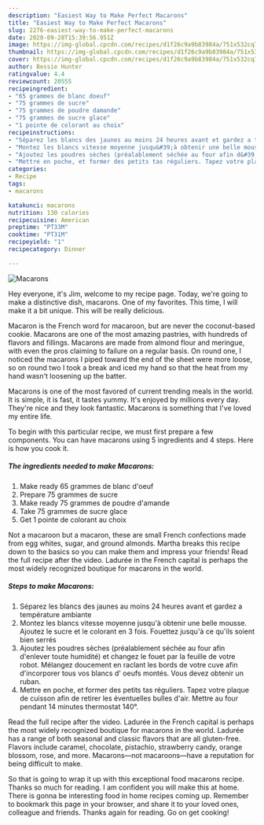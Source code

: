 ```yaml
---
description: "Easiest Way to Make Perfect Macarons"
title: "Easiest Way to Make Perfect Macarons"
slug: 2276-easiest-way-to-make-perfect-macarons
date: 2020-09-28T15:39:56.951Z
image: https://img-global.cpcdn.com/recipes/d1f26c9a9b83984a/751x532cq70/macarons-photo-principale-de-la-recette.jpg
thumbnail: https://img-global.cpcdn.com/recipes/d1f26c9a9b83984a/751x532cq70/macarons-photo-principale-de-la-recette.jpg
cover: https://img-global.cpcdn.com/recipes/d1f26c9a9b83984a/751x532cq70/macarons-photo-principale-de-la-recette.jpg
author: Bessie Hunter
ratingvalue: 4.4
reviewcount: 20555
recipeingredient:
- "65 grammes de blanc doeuf"
- "75 grammes de sucre"
- "75 grammes de poudre damande"
- "75 grammes de sucre glace"
- "1 pointe de colorant au choix"
recipeinstructions:
- "Séparez les blancs des jaunes au moins 24 heures avant et gardez a température ambiante"
- "Montez les blancs vitesse moyenne jusqu&#39;à obtenir une belle mousse. Ajoutez le sucre et le colorant en 3 fois. Fouettez jusqu&#39;à ce qu&#39;ils soient bien serrés"
- "Ajoutez les poudres sèches (préalablement séchée au four afin d&#39;enlever toute humidité) et changez le fouet par la feuille de votre robot. Mélangez doucement en raclant les bords de votre cuve afin d&#39;incorporer tous vos blancs d&#39; oeufs montés. Vous devez obtenir un ruban."
- "Mettre en poche, et former des petits tas réguliers. Tapez votre plaque de cuisson afin de retirer les éventuelles bulles d&#39;air. Mettre au four pendant 14 minutes thermostat 140°."
categories:
- Recipe
tags:
- macarons

katakunci: macarons 
nutrition: 130 calories
recipecuisine: American
preptime: "PT33M"
cooktime: "PT31M"
recipeyield: "1"
recipecategory: Dinner

---
```



![Macarons](https://img-global.cpcdn.com/recipes/d1f26c9a9b83984a/751x532cq70/macarons-photo-principale-de-la-recette.jpg)

Hey everyone, it's Jim, welcome to my recipe page. Today, we're going to make a distinctive dish, macarons. One of my favorites. This time, I will make it a bit unique. This will be really delicious.

Macaron is the French word for macaroon, but are never the coconut-based cookie. Macarons are one of the most amazing pastries, with hundreds of flavors and fillings. Macarons are made from almond flour and meringue, with even the pros claiming to failure on a regular basis. On round one, I noticed the macarons I piped toward the end of the sheet were more loose, so on round two I took a break and iced my hand so that the heat from my hand wasn&#39;t loosening up the batter.

Macarons is one of the most favored of current trending meals in the world. It is simple, it is fast, it tastes yummy. It's enjoyed by millions every day. They're nice and they look fantastic. Macarons is something that I've loved my entire life.


To begin with this particular recipe, we must first prepare a few components. You can have macarons using 5 ingredients and 4 steps. Here is how you cook it.

<!--inarticleads1-->

##### The ingredients needed to make Macarons:

1. Make ready 65 grammes de blanc d&#39;oeuf
1. Prepare 75 grammes de sucre
1. Make ready 75 grammes de poudre d&#39;amande
1. Take 75 grammes de sucre glace
1. Get 1 pointe de colorant au choix


Not a macaroon but a macaron, these are small French confections made from egg whites, sugar, and ground almonds. Martha breaks this recipe down to the basics so you can make them and impress your friends! Read the full recipe after the video. Ladurée in the French capital is perhaps the most widely recognized boutique for macarons in the world. 

<!--inarticleads2-->

##### Steps to make Macarons:

1. Séparez les blancs des jaunes au moins 24 heures avant et gardez a température ambiante
1. Montez les blancs vitesse moyenne jusqu&#39;à obtenir une belle mousse. Ajoutez le sucre et le colorant en 3 fois. Fouettez jusqu&#39;à ce qu&#39;ils soient bien serrés
1. Ajoutez les poudres sèches (préalablement séchée au four afin d&#39;enlever toute humidité) et changez le fouet par la feuille de votre robot. Mélangez doucement en raclant les bords de votre cuve afin d&#39;incorporer tous vos blancs d&#39; oeufs montés. Vous devez obtenir un ruban.
1. Mettre en poche, et former des petits tas réguliers. Tapez votre plaque de cuisson afin de retirer les éventuelles bulles d&#39;air. Mettre au four pendant 14 minutes thermostat 140°.


Read the full recipe after the video. Ladurée in the French capital is perhaps the most widely recognized boutique for macarons in the world. Ladurée has a range of both seasonal and classic flavors that are all gluten-free. Flavors include caramel, chocolate, pistachio, strawberry candy, orange blossom, rose, and more. Macarons—not macaroons—have a reputation for being difficult to make. 

So that is going to wrap it up with this exceptional food macarons recipe. Thanks so much for reading. I am confident you will make this at home. There is gonna be interesting food in home recipes coming up. Remember to bookmark this page in your browser, and share it to your loved ones, colleague and friends. Thanks again for reading. Go on get cooking!
